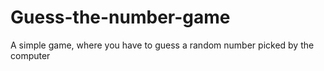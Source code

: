 # Guess-the-number-game
A simple game, where you have to guess a random number picked by the computer
